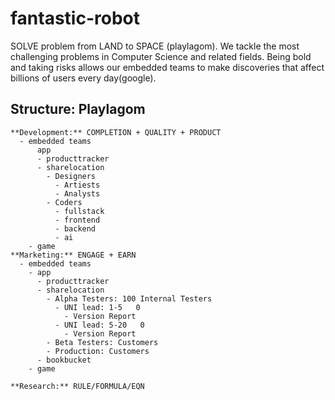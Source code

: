 # fantastic-robot
SOLVE problem from LAND to SPACE (playlagom). We tackle the most challenging problems in Computer Science and related fields.  Being bold and taking risks allows our embedded teams to make discoveries that affect billions of users every day(google).

Structure: Playlagom
--------------------
```
**Development:** COMPLETION + QUALITY + PRODUCT
  - embedded teams
      app
      - producttracker
      - sharelocation
        - Designers
          - Artiests
          - Analysts
        - Coders
          - fullstack
          - frontend
          - backend
          - ai
    - game
**Marketing:** ENGAGE + EARN
  - embedded teams
    - app
      - producttracker
      - sharelocation
        - Alpha Testers: 100 Internal Testers
          - UNI lead: 1-5   0
            - Version Report
          - UNI lead: 5-20   0
            - Version Report
        - Beta Testers: Customers
        - Production: Customers
      - bookbucket
    - game
  
**Research:** RULE/FORMULA/EQN
```

